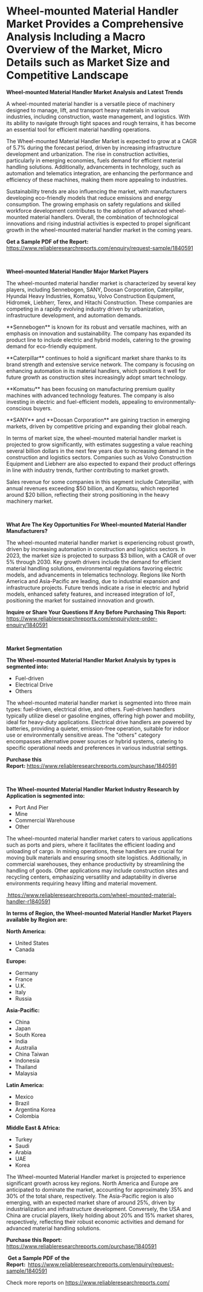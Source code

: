 <p><h1>Wheel-mounted Material Handler Market Provides a Comprehensive Analysis Including a Macro Overview of the Market, Micro Details such as Market Size and Competitive Landscape</h1></p><p><strong>Wheel-mounted Material Handler Market Analysis and Latest Trends</strong></p>
<p><p>A wheel-mounted material handler is a versatile piece of machinery designed to manage, lift, and transport heavy materials in various industries, including construction, waste management, and logistics. With its ability to navigate through tight spaces and rough terrains, it has become an essential tool for efficient material handling operations.</p><p>The Wheel-mounted Material Handler Market is expected to grow at a CAGR of 5.7% during the forecast period, driven by increasing infrastructure development and urbanization. The rise in construction activities, particularly in emerging economies, fuels demand for efficient material handling solutions. Additionally, advancements in technology, such as automation and telematics integration, are enhancing the performance and efficiency of these machines, making them more appealing to industries.</p><p>Sustainability trends are also influencing the market, with manufacturers developing eco-friendly models that reduce emissions and energy consumption. The growing emphasis on safety regulations and skilled workforce development contributes to the adoption of advanced wheel-mounted material handlers. Overall, the combination of technological innovations and rising industrial activities is expected to propel significant growth in the wheel-mounted material handler market in the coming years.</p></p>
<p><strong>Get a Sample PDF of the Report:&nbsp;</strong> <a href="https://www.reliableresearchreports.com/enquiry/request-sample/1840591?utm_campaign=8&utm_medium=2&utm_source=Github&utm_content=ia&utm_term=28022025&utm_id=wheel-mounted-material-handler">https://www.reliableresearchreports.com/enquiry/request-sample/1840591</a></p>
<p>&nbsp;</p>
<p><strong>Wheel-mounted Material Handler Major Market Players</strong></p>
<p><p>The wheel-mounted material handler market is characterized by several key players, including Sennebogen, SANY, Doosan Corporation, Caterpillar, Hyundai Heavy Industries, Komatsu, Volvo Construction Equipment, Hidromek, Liebherr, Terex, and Hitachi Construction. These companies are competing in a rapidly evolving industry driven by urbanization, infrastructure development, and automation demands.</p><p>**Sennebogen** is known for its robust and versatile machines, with an emphasis on innovation and sustainability. The company has expanded its product line to include electric and hybrid models, catering to the growing demand for eco-friendly equipment. </p><p>**Caterpillar** continues to hold a significant market share thanks to its brand strength and extensive service network. The company is focusing on enhancing automation in its material handlers, which positions it well for future growth as construction sites increasingly adopt smart technology.</p><p>**Komatsu** has been focusing on manufacturing premium quality machines with advanced technology features. The company is also investing in electric and fuel-efficient models, appealing to environmentally-conscious buyers. </p><p>**SANY** and **Doosan Corporation** are gaining traction in emerging markets, driven by competitive pricing and expanding their global reach. </p><p>In terms of market size, the wheel-mounted material handler market is projected to grow significantly, with estimates suggesting a value reaching several billion dollars in the next few years due to increasing demand in the construction and logistics sectors. Companies such as Volvo Construction Equipment and Liebherr are also expected to expand their product offerings in line with industry trends, further contributing to market growth.</p><p>Sales revenue for some companies in this segment include Caterpillar, with annual revenues exceeding $50 billion, and Komatsu, which reported around $20 billion, reflecting their strong positioning in the heavy machinery market.</p></p>
<p>&nbsp;</p>
<p><strong>What Are The Key Opportunities For Wheel-mounted Material Handler Manufacturers?</strong></p>
<p><p>The wheel-mounted material handler market is experiencing robust growth, driven by increasing automation in construction and logistics sectors. In 2023, the market size is projected to surpass $3 billion, with a CAGR of over 5% through 2030. Key growth drivers include the demand for efficient material handling solutions, environmental regulations favoring electric models, and advancements in telematics technology. Regions like North America and Asia-Pacific are leading, due to industrial expansion and infrastructure projects. Future trends indicate a rise in electric and hybrid models, enhanced safety features, and increased integration of IoT, positioning the market for sustained innovation and growth.</p></p>
<p><strong>Inquire or Share Your Questions If Any Before Purchasing This Report:</strong> <a href="https://www.reliableresearchreports.com/enquiry/pre-order-enquiry/1840591?utm_campaign=8&utm_medium=2&utm_source=Github&utm_content=ia&utm_term=28022025&utm_id=wheel-mounted-material-handler">https://www.reliableresearchreports.com/enquiry/pre-order-enquiry/1840591</a></p>
<p>&nbsp;</p>
<p><strong>Market Segmentation</strong></p>
<p><strong>The Wheel-mounted Material Handler Market Analysis by types is segmented into:</strong></p>
<p><ul><li>Fuel-driven</li><li>Electrical Drive</li><li>Others</li></ul></p>
<p><p>The wheel-mounted material handler market is segmented into three main types: fuel-driven, electrical drive, and others. Fuel-driven handlers typically utilize diesel or gasoline engines, offering high power and mobility, ideal for heavy-duty applications. Electrical drive handlers are powered by batteries, providing a quieter, emission-free operation, suitable for indoor use or environmentally sensitive areas. The "others" category encompasses alternative power sources or hybrid systems, catering to specific operational needs and preferences in various industrial settings.</p></p>
<p><strong>Purchase this Report:&nbsp;</strong><a href="https://www.reliableresearchreports.com/purchase/1840591?utm_campaign=8&utm_medium=2&utm_source=Github&utm_content=ia&utm_term=28022025&utm_id=wheel-mounted-material-handler">https://www.reliableresearchreports.com/purchase/1840591</a></p>
<p>&nbsp;</p>
<p><strong>The Wheel-mounted Material Handler Market Industry Research by Application is segmented into:</strong></p>
<p><ul><li>Port And Pier</li><li>Mine</li><li>Commercial Warehouse</li><li>Other</li></ul></p>
<p><p>The wheel-mounted material handler market caters to various applications such as ports and piers, where it facilitates the efficient loading and unloading of cargo. In mining operations, these handlers are crucial for moving bulk materials and ensuring smooth site logistics. Additionally, in commercial warehouses, they enhance productivity by streamlining the handling of goods. Other applications may include construction sites and recycling centers, emphasizing versatility and adaptability in diverse environments requiring heavy lifting and material movement.</p></p>
<p><a href="https://www.reliableresearchreports.com/wheel-mounted-material-handler-r1840591?utm_campaign=8&utm_medium=2&utm_source=Github&utm_content=ia&utm_term=28022025&utm_id=wheel-mounted-material-handler">&nbsp;https://www.reliableresearchreports.com/wheel-mounted-material-handler-r1840591</a></p>
<p><strong>In terms of Region, the Wheel-mounted Material Handler Market Players available by Region are:</strong></p>
<p>
    <p> <strong> North America: </strong>
        <ul>
            <li>United States</li>
            <li>Canada</li>
        </ul>
        </p> 
    <p> <strong> Europe: </strong>
        <ul>
            <li>Germany</li>
            <li>France</li>
            <li>U.K.</li>
            <li>Italy</li>
            <li>Russia</li>
        </ul>
        </p> 
    <p> <strong> Asia-Pacific: </strong>
        <ul>
            <li>China</li>
            <li>Japan</li>
            <li>South Korea</li>
            <li>India</li>
            <li>Australia</li>
            <li>China Taiwan</li>
            <li>Indonesia</li>
            <li>Thailand</li>
            <li>Malaysia</li>
        </ul>
        </p> 
    <p> <strong> Latin America: </strong>
        <ul>
            <li>Mexico</li>
            <li>Brazil</li>
            <li>Argentina Korea</li>
            <li>Colombia</li>
        </ul>
        </p> 
    <p> <strong> Middle East & Africa: </strong>
        <ul>
            <li>Turkey</li>
            <li>Saudi</li>
            <li>Arabia</li>
            <li>UAE</li>
            <li>Korea</li>
        </ul>
    </p>
    </p>
<p><p>The Wheel-mounted Material Handler market is projected to experience significant growth across key regions. North America and Europe are anticipated to dominate the market, accounting for approximately 35% and 30% of the total share, respectively. The Asia-Pacific region is also emerging, with an expected market share of around 25%, driven by industrialization and infrastructure development. Conversely, the USA and China are crucial players, likely holding about 20% and 15% market shares, respectively, reflecting their robust economic activities and demand for advanced material handling solutions.</p></p>
<p><strong>Purchase this Report: </strong><a href="https://www.reliableresearchreports.com/purchase/1840591?utm_campaign=8&utm_medium=2&utm_source=Github&utm_content=ia&utm_term=28022025&utm_id=wheel-mounted-material-handler">https://www.reliableresearchreports.com/purchase/1840591</a></p>
<p>&nbsp;<strong>Get a Sample PDF of the Report:&nbsp;&nbsp;</strong><a href="https://www.reliableresearchreports.com/enquiry/request-sample/1840591?utm_campaign=8&utm_medium=2&utm_source=Github&utm_content=ia&utm_term=28022025&utm_id=wheel-mounted-material-handler">https://www.reliableresearchreports.com/enquiry/request-sample/1840591</a></p>
<p><strong></strong></p>
<p>Check more reports on <a href="https://www.reliableresearchreports.com/?utm_campaign=8&utm_medium=2&utm_source=Github&utm_content=ia&utm_term=28022025&utm_id=wheel-mounted-material-handler">https://www.reliableresearchreports.com/</a></p>